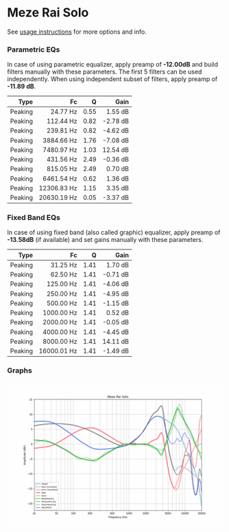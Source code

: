 # Meze Rai Solo
See [usage instructions](https://github.com/jaakkopasanen/AutoEq#usage) for more options and info.

### Parametric EQs
In case of using parametric equalizer, apply preamp of **-12.00dB** and build filters manually
with these parameters. The first 5 filters can be used independently.
When using independent subset of filters, apply preamp of **-11.89 dB**.

| Type    | Fc          |    Q | Gain     |
|--------:|------------:|-----:|---------:|
| Peaking | 24.77 Hz    | 0.55 | 1.55 dB  |
| Peaking | 112.44 Hz   | 0.82 | -2.78 dB |
| Peaking | 239.81 Hz   | 0.82 | -4.62 dB |
| Peaking | 3884.66 Hz  | 1.76 | -7.08 dB |
| Peaking | 7480.97 Hz  | 1.03 | 12.54 dB |
| Peaking | 431.56 Hz   | 2.49 | -0.36 dB |
| Peaking | 815.05 Hz   | 2.49 | 0.70 dB  |
| Peaking | 6461.54 Hz  | 0.62 | 1.36 dB  |
| Peaking | 12306.83 Hz | 1.15 | 3.35 dB  |
| Peaking | 20630.19 Hz | 0.05 | -3.37 dB |

### Fixed Band EQs
In case of using fixed band (also called graphic) equalizer, apply preamp of **-13.58dB**
(if available) and set gains manually with these parameters.

| Type    | Fc          |    Q | Gain     |
|--------:|------------:|-----:|---------:|
| Peaking | 31.25 Hz    | 1.41 | 1.70 dB  |
| Peaking | 62.50 Hz    | 1.41 | -0.71 dB |
| Peaking | 125.00 Hz   | 1.41 | -4.06 dB |
| Peaking | 250.00 Hz   | 1.41 | -4.95 dB |
| Peaking | 500.00 Hz   | 1.41 | -1.15 dB |
| Peaking | 1000.00 Hz  | 1.41 | 0.52 dB  |
| Peaking | 2000.00 Hz  | 1.41 | -0.05 dB |
| Peaking | 4000.00 Hz  | 1.41 | -4.45 dB |
| Peaking | 8000.00 Hz  | 1.41 | 14.11 dB |
| Peaking | 16000.01 Hz | 1.41 | -1.49 dB |

### Graphs
![](./Meze%20Rai%20Solo.png)